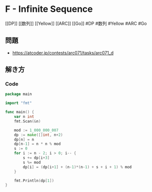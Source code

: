 # F - Infinite Sequence
[[DP]] [[数列]] [[Yellow]] [[ARC]] [[Go]]
#DP #数列 #Yellow #ARC #Go 

## 問題
- https://atcoder.jp/contests/arc071/tasks/arc071_d

## 解き方
### Code
```go
package main

import "fmt"

func main() {
	var n int
	fmt.Scan(&n)

	mod := 1_000_000_007
	dp := make([]int, n+2)
	dp[n] = n
	dp[n-1] = n * n % mod
	s := 0
	for i := n - 2; i > 0; i-- {
		s += dp[i+3]
		s %= mod
		dp[i] = (dp[i+1] + (n-1)*(n-1) + s + i + 1) % mod
	}

	fmt.Println(dp[1])
}
```